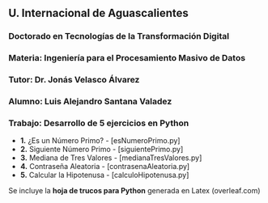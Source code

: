 ## U. Internacional de Aguascalientes
### Doctorado en Tecnologías de la Transformación Digital
### Materia: Ingeniería para el Procesamiento Masivo de Datos
### Tutor: Dr. Jonás Velasco Álvarez
### Alumno: Luis Alejandro Santana Valadez
### Trabajo: Desarrollo de 5 ejercicios en Python
* **1.** ¿Es un Número Primo? - [esNumeroPrimo.py]
* **2.** Siguiente Número Primo - [siguientePrimo.py]
* **3.** Mediana de Tres Valores - [medianaTresValores.py]
* **4.** Contraseña Aleatoria - [contrasenaAleatoria.py]
* **5.** Calcular la Hipotenusa - [calculoHipotenusa.py]

Se incluye la **hoja de trucos para Python** generada en Latex (overleaf.com)

